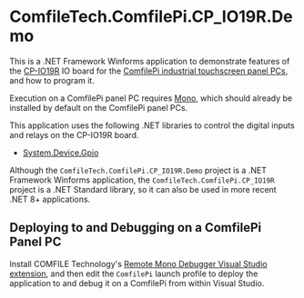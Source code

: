 # ComfileTech.ComfilePi.CP_IO19R.Demo

This is a .NET Framework Winforms application to demonstrate features of the [CP-IO19R](https://comfiletech.com/raspberry-pi-panel-pc/cp-io19r-i-o-relay-board-for-the-cpi-s-series/) IO board for the [ComfilePi industrial touchscreen panel PCs](https://comfiletech.com/linux-panel-pc/), and how to program it.

Execution on a ComfilePi panel PC requires [Mono](https://gitlab.winehq.org/mono/mono), which should already be installed by default on the ComfilePi panel PCs.

This application uses the following .NET libraries to control the digital inputs and relays on the CP-IO19R board.
* [System.Device.Gpio](https://www.nuget.org/packages/System.Device.Gpio/)

Although the `ComfileTech.ComfilePi.CP_IO19R.Demo` project is a .NET Framework Winforms application, the `ComfileTech.ComfilePi.CP_IO19R` project is a .NET Standard library, so it can also be used in more recent .NET 8+ applications.

## Deploying to and Debugging on a ComfilePi Panel PC

Install COMFILE Technology's [Remote Mono Debugger Visual Studio extension](http://www.comfilewiki.co.kr/en/doku.php?id=comfilepi:running_.net_winforms_applications_with_mono:remote_mono_debugger:index#ssh_authentication), and then edit the `ComfilePi` launch profile to deploy the application to and debug it on a ComfilePi from within Visual Studio.
